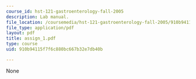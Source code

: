 ```yaml
---
course_id: hst-121-gastroenterology-fall-2005
description: Lab manual.
file_location: /coursemedia/hst-121-gastroenterology-fall-2005/910b94115f7f6c880bc667b32e7db40b_assign_1.pdf
file_type: application/pdf
layout: pdf
title: assign_1.pdf
type: course
uid: 910b94115f7f6c880bc667b32e7db40b

---
```

None